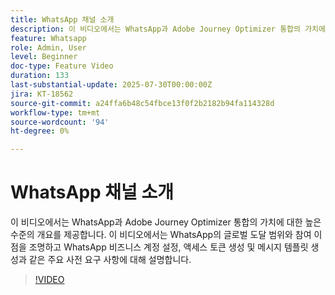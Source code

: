 ```yaml
---
title: WhatsApp 채널 소개
description: 이 비디오에서는 WhatsApp과 Adobe Journey Optimizer 통합의 가치에 대한 높은 수준의 개요를 제공합니다. 이 비디오에서는 WhatsApp의 글로벌 도달 범위와 참여 이점을 조명하고 WhatsApp 비즈니스 계정 설정, 액세스 토큰 생성 및 메시지 템플릿 생성과 같은 주요 사전 요구 사항에 대해 설명합니다.
feature: Whatsapp
role: Admin, User
level: Beginner
doc-type: Feature Video
duration: 133
last-substantial-update: 2025-07-30T00:00:00Z
jira: KT-18562
source-git-commit: a24ffa6b48c54fbce13f0f2b2182b94fa114328d
workflow-type: tm+mt
source-wordcount: '94'
ht-degree: 0%

---
```



# WhatsApp 채널 소개

이 비디오에서는 WhatsApp과 Adobe Journey Optimizer 통합의 가치에 대한 높은 수준의 개요를 제공합니다. 이 비디오에서는 WhatsApp의 글로벌 도달 범위와 참여 이점을 조명하고 WhatsApp 비즈니스 계정 설정, 액세스 토큰 생성 및 메시지 템플릿 생성과 같은 주요 사전 요구 사항에 대해 설명합니다.

>[!VIDEO](https://video.tv.adobe.com/v/3470296/?learn=on&enablevpops)
